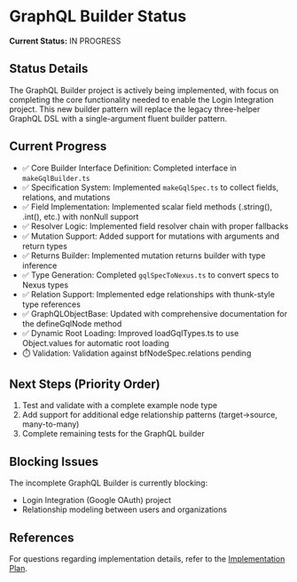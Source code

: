 # GraphQL Builder Status

**Current Status:** IN PROGRESS

## Status Details

The GraphQL Builder project is actively being implemented, with focus on
completing the core functionality needed to enable the Login Integration
project. This new builder pattern will replace the legacy three-helper GraphQL
DSL with a single-argument fluent builder pattern.

## Current Progress

- ✅ Core Builder Interface Definition: Completed interface in
  `makeGqlBuilder.ts`
- ✅ Specification System: Implemented `makeGqlSpec.ts` to collect fields,
  relations, and mutations
- ✅ Field Implementation: Implemented scalar field methods (.string(), .int(),
  etc.) with nonNull support
- ✅ Resolver Logic: Implemented field resolver chain with proper fallbacks
- ✅ Mutation Support: Added support for mutations with arguments and return
  types
- ✅ Returns Builder: Implemented mutation returns builder with type inference
- ✅ Type Generation: Completed `gqlSpecToNexus.ts` to convert specs to Nexus
  types
- ✅ Relation Support: Implemented edge relationships with thunk-style type
  references
- ✅ GraphQLObjectBase: Updated with comprehensive documentation for the
  defineGqlNode method
- ✅ Dynamic Root Loading: Improved loadGqlTypes.ts to use Object.values for
  automatic root loading
- ⏱️ Validation: Validation against bfNodeSpec.relations pending

## Next Steps (Priority Order)

1. Test and validate with a complete example node type
2. Add support for additional edge relationship patterns (target→source,
   many-to-many)
3. Complete remaining tests for the GraphQL builder

## Blocking Issues

The incomplete GraphQL Builder is currently blocking:

- Login Integration (Google OAuth) project
- Relationship modeling between users and organizations

## References

For questions regarding implementation details, refer to the
[Implementation Plan](/apps/bfDb/docs/0.1/implementation-plan.md).
